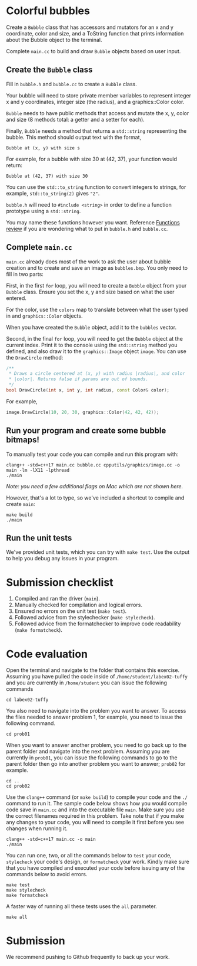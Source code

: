 # Colorful bubbles

Create a ``Bubble`` class that has accessors and mutators for an x and y coordinate, color and size, and a ToString function that prints information about the Bubble object to the terminal.

Complete ``main.cc`` to build and draw ``Bubble`` objects based on user input.

## Create the ``Bubble`` class

Fill in ``bubble.h`` and ``bubble.cc`` to create a ``Bubble`` class.

Your bubble will need to store private member variables to represent integer x and y coordinates, integer size (the radius), and a graphics::Color color.

``Bubble`` needs to have public methods that access and mutate the x, y, color and size (8 methods total: a getter and a setter for each).

Finally, ``Bubble`` needs a method that returns a ``std::string`` representing the bubble. This method should output text with the format,

```
Bubble at (x, y) with size s
```

For example, for a bubble with size 30 at (42, 37), your function would return:

```
Bubble at (42, 37) with size 30
```

You can use the ``std::to_string`` function to convert integers to strings, for example, ``std::to_string(2)`` gives ``"2"``.

``bubble.h`` will need to ``#include <string>`` in order to define a function prototype using a ``std::string``.

You may name these functions however you want. Reference [Functions review](https://github.com/ILXL-guides/function-file-organization) if you are wondering what to put in ``bubble.h`` and ``bubble.cc``.

## Complete ``main.cc``

``main.cc`` already does most of the work to ask the user about bubble creation and to create and save an image as ``bubbles.bmp``. You only need to fill in two parts:

First, in the first ``for`` loop, you will need to create a ``Bubble`` object from your ``Bubble`` class. Ensure you set the x, y and size based on what the user entered.

For the color, use the ``colors`` map to translate between what the user typed in and ``graphics::Color`` objects.

When you have created the ``Bubble`` object, add it to the ``bubbles`` vector.

Second, in the final ``for`` loop, you will need to get the ``Bubble`` object at the current index. Print it to the console using the ``std::string`` method you defined, and also draw it to the ``graphics::Image`` object ``image``. You can use the ``DrawCircle`` method:

```cpp
/**
 * Draws a circle centered at (x, y) with radius |radius|, and color
 * |color|. Returns false if params are out of bounds.
 */
bool DrawCircle(int x, int y, int radius, const Color& color);
```

For example,
```cpp
image.DrawCircle(10, 20, 30, graphics::Color(42, 42, 42));
```

## Run your program and create some bubble bitmaps!

To manually test your code you can compile and run this program with:

```
clang++ -std=c++17 main.cc bubble.cc cpputils/graphics/image.cc -o main -lm -lX11 -lpthread
./main
```

*Note: you need a few additional flags on Mac which are not shown here.*

However, that's a lot to type, so we've included a shortcut to compile and create ``main``:

```
make build
./main
```

## Run the unit tests

We've provided unit tests, which you can try with ``make test``. Use the output to help you debug any issues in your program.

# Submission checklist
1. Compiled and ran the driver (`main`).
1. Manually checked for compilation and logical errors.
1. Ensured no errors on the unit test (`make test`).
1. Followed advice from the stylechecker (`make stylecheck`).
1. Followed advice from the formatchecker to improve code readability (`make formatcheck`).

# Code evaluation
Open the terminal and navigate to the folder that contains this exercise. Assuming you have pulled the code inside of `/home/student/labex02-tuffy` and you are currently in `/home/student` you can issue the following commands

```
cd labex02-tuffy
```

You also need to navigate into the problem you want to answer. To access the files needed to answer problem 1, for example, you need to issue the following command.

```
cd prob01
```

When you want to answer another problem, you need to go back up to the parent folder and navigate into the next problem. Assuming you are currently in `prob01`, you can issue the following commands to go to the parent folder then go into another problem you want to answer; `prob02` for example.

```
cd ..
cd prob02
```

Use the `clang++` command (or ``make build``) to compile your code and the `./` command to run it. The sample code below shows how you would compile code save in `main.cc` and into the executable file `main`. Make sure you use the correct filenames required in this problem.  Take note that if you make any changes to your code, you will need to compile it first before you see changes when running it.

```
clang++ -std=c++17 main.cc -o main
./main
```

You can run one, two, or all the commands below to `test` your code, `stylecheck` your code's design, or `formatcheck` your work. Kindly make sure that you have compiled and executed your code before issuing any of the commands below to avoid errors.

```
make test
make stylecheck
make formatcheck
```

A faster way of running all these tests uses the `all` parameter.

```
make all
```

# Submission

We recommend pushing to Github frequently to back up your work.
